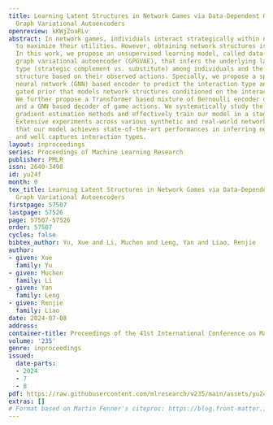 ```yaml
---
title: Learning Latent Structures in Network Games via Data-Dependent Gated-Prior
  Graph Variational Autoencoders
openreview: kKWjZoaRLv
abstract: In network games, individuals interact strategically within network environments
  to maximize their utilities. However, obtaining network structures is challenging.
  In this work, we propose an unsupervised learning model, called data-dependent gated-prior
  graph variational autoencoder (GPGVAE), that infers the underlying latent interaction
  type (strategic complement vs. substitute) among individuals and the latent network
  structure based on their observed actions. Specially, we propose a spectral graph
  neural network (GNN) based encoder to predict the interaction type and a data-dependent
  gated prior that models network structures conditioned on the interaction type.
  We further propose a Transformer based mixture of Bernoulli encoder of network structures
  and a GNN based decoder of game actions. We systematically study the Monte Carlo
  gradient estimation methods and effectively train our model in a stage-wise fashion.
  Extensive experiments across various synthetic and real-world network games demonstrate
  that our model achieves state-of-the-art performances in inferring network structures
  and well captures interaction types.
layout: inproceedings
series: Proceedings of Machine Learning Research
publisher: PMLR
issn: 2640-3498
id: yu24f
month: 0
tex_title: Learning Latent Structures in Network Games via Data-Dependent Gated-Prior
  Graph Variational Autoencoders
firstpage: 57507
lastpage: 57526
page: 57507-57526
order: 57507
cycles: false
bibtex_author: Yu, Xue and Li, Muchen and Leng, Yan and Liao, Renjie
author:
- given: Xue
  family: Yu
- given: Muchen
  family: Li
- given: Yan
  family: Leng
- given: Renjie
  family: Liao
date: 2024-07-08
address:
container-title: Proceedings of the 41st International Conference on Machine Learning
volume: '235'
genre: inproceedings
issued:
  date-parts:
  - 2024
  - 7
  - 8
pdf: https://raw.githubusercontent.com/mlresearch/v235/main/assets/yu24f/yu24f.pdf
extras: []
# Format based on Martin Fenner's citeproc: https://blog.front-matter.io/posts/citeproc-yaml-for-bibliographies/
---
```


